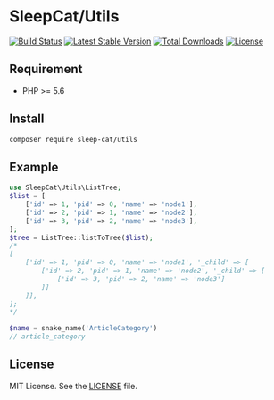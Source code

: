 SleepCat/Utils
===========
[![Build Status](https://travis-ci.org/sleep-cat/utils.svg?branch=master)](https://travis-ci.org/sleep-cat/utils)
[![Latest Stable Version](https://poser.pugx.org/sleep-cat/utils/v/stable)](https://packagist.org/packages/sleep-cat/utils)
[![Total Downloads](https://poser.pugx.org/sleep-cat/utils/downloads)](https://packagist.org/packages/sleep-cat/utils)
[![License](https://poser.pugx.org/sleep-cat/utils/license)](https://packagist.org/packages/sleep-cat/utils)

## Requirement
- PHP >= 5.6

## Install
```bash
composer require sleep-cat/utils
```

## Example
```php
use SleepCat\Utils\ListTree;
$list = [
    ['id' => 1, 'pid' => 0, 'name' => 'node1'],
    ['id' => 2, 'pid' => 1, 'name' => 'node2'],
    ['id' => 3, 'pid' => 2, 'name' => 'node3'],
];
$tree = ListTree::listToTree($list);
/*
[
    ['id' => 1, 'pid' => 0, 'name' => 'node1', '_child' => [
        ['id' => 2, 'pid' => 1, 'name' => 'node2', '_child' => [
            ['id' => 3, 'pid' => 2, 'name' => 'node3']
        ]]
    ]],
];
*/

$name = snake_name('ArticleCategory')
// article_category
```

## License
MIT License. See the [LICENSE](LICENSE.txt) file.